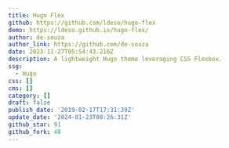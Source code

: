 ```yaml
---
title: Hugo Flex
github: https://github.com/ldeso/hugo-flex
demo: https://ldeso.github.io/hugo-flex/
author: de-souza
author_link: https://github.com/de-souza
date: 2023-11-27T05:54:43.216Z
description: A lightweight Hugo theme leveraging CSS Flexbox.
ssg:
  - Hugo
css: []
cms: []
category: []
draft: false
publish_date: '2019-02-17T17:31:39Z'
update_date: '2024-01-23T08:26:31Z'
github_star: 91
github_fork: 48
---
```

